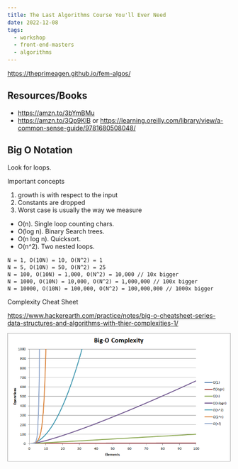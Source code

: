 ```yaml
---
title: The Last Algorithms Course You'll Ever Need
date: 2022-12-08
tags:
  - workshop
  - front-end-masters
  - algorithms
---
```


<https://theprimeagen.github.io/fem-algos/>

## Resources/Books

- <https://amzn.to/3bYmBMu>
- <https://amzn.to/3Qp9KlB> or <https://learning.oreilly.com/library/view/a-common-sense-guide/9781680508048/>

## Big O Notation

Look for loops.

Important concepts

1. growth is with respect to the input
1. Constants are dropped
1. Worst case is usually the way we measure

- O(n). Single loop counting chars.
- O(log n). Binary Search trees.
- O(n log n). Quicksort.
- O(n^2). Two nested loops.

```text
N = 1, O(10N) = 10, O(N^2) = 1
N = 5, O(10N) = 50, O(N^2) = 25
N = 100, O(10N) = 1,000, O(N^2) = 10,000 // 10x bigger
N = 1000, O(10N) = 10,000, O(N^2) = 1,000,000 // 100x bigger
N = 10000, O(10N) = 100,000, O(N^2) = 100,000,000 // 1000x bigger
```

Complexity Cheat Sheet

<https://www.hackerearth.com/practice/notes/big-o-cheatsheet-series-data-structures-and-algorithms-with-thier-complexities-1/>

![Big-O Complexity](../../../images/fem-last-algorithms-big-o-cheatsheet.png)
